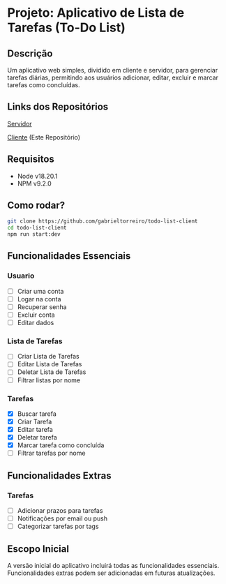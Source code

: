 # Projeto: Aplicativo de Lista de Tarefas (To-Do List)

## Descrição
Um aplicativo web simples, dividido em cliente e servidor, para gerenciar tarefas diárias, permitindo aos usuários adicionar, editar, excluir e marcar tarefas como concluídas.

## Links dos Repositórios
[Servidor](https://github.com/gabrieltorreiro/todo-list-api)

[Cliente](https://github.com/gabrieltorreiro/todo-list-client) (Este Repositório)

## Requisitos

 - Node v18.20.1
 - NPM v9.2.0

## Como rodar?

```sh
git clone https://github.com/gabrieltorreiro/todo-list-client
cd todo-list-client
npm run start:dev
```

## Funcionalidades Essenciais

### Usuario
- [ ] Criar uma conta
- [ ] Logar na conta
- [ ] Recuperar senha
- [ ] Excluir conta
- [ ] Editar dados

### Lista de Tarefas
- [ ] Criar Lista de Tarefas
- [ ] Editar Lista de Tarefas
- [ ] Deletar Lista de Tarefas
- [ ] Filtrar listas por nome

### Tarefas
- [X] Buscar tarefa
- [X] Criar Tarefa
- [X] Editar tarefa
- [X] Deletar tarefa
- [x] Marcar tarefa como concluída
- [ ] Filtrar tarefas por nome

## Funcionalidades Extras

### Tarefas
- [ ] Adicionar prazos para tarefas
- [ ] Notificações por email ou push
- [ ] Categorizar tarefas por tags

## Escopo Inicial
A versão inicial do aplicativo incluirá todas as funcionalidades essenciais. Funcionalidades extras podem ser adicionadas em futuras atualizações.